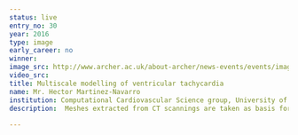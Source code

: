 ```yaml
---
status: live
entry_no: 30
year: 2016
type: image 
early_career: no 
winner: 
image_src: http://www.archer.ac.uk/about-archer/news-events/events/image-comp/gallery-2016/30_Entry_800.jpg
video_src: 
title: Multiscale modelling of ventricular tachycardia
name: Mr. Hector Martinez-Navarro
institution: Computational Cardiovascular Science group, University of Oxford
description:  Meshes extracted from CT scannings are taken as basis for simulating the cardiac electrophysiology.<br />  It has been taken into consideration the heterogeneity of tissue inside the human torso, which is needed for measuring the electric potential on the body surface and computing the electrocardiogram of the virtual patient, useful for the extraction of biomarkers.<br />  Multiscale models require to simulate from single cells to whole torso, which is very expensive computationally. Archer provides an infrastructure suitable for developing in silico drug trials, and allows to consider the personalization of treatment/prognosis according to different patients, due to the massive amounts of simulations needed for these purposes.<br />  The virtual patient shown suffers from ischaemia, a pathology related to a poor blood irrigation in some area of the heart. These patients are more likely to yield arrhythmias and on this case the virtual patient has developed ventricular fibrillation.
  
---
```

